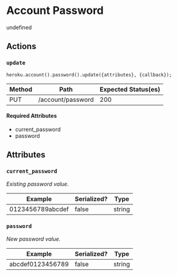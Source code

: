 # Account Password

undefined

## Actions

### `update`

`heroku.account().password().update({attributes}, {callback});`

Method | Path | Expected Status(es)
--- | --- | ---
PUT | /account/password | 200

#### Required Attributes

- current_password
- password

## Attributes

### `current_password`

*Existing password value.*

Example | Serialized? | Type
--- | --- | ---
0123456789abcdef | false | string

### `password`

*New password value.*

Example | Serialized? | Type
--- | --- | ---
abcdef0123456789 | false | string

